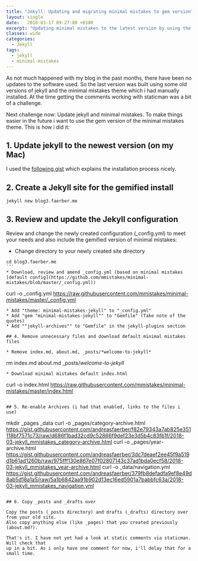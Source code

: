 ```yaml
---
title: "Jekyll: Updating and migrating minimal mistakes to gem version"
layout: single
date:   2018-03-17 09:27:08 +0100
excerpt: "Updating minimal mistakes to the latest version by using the gem version instead of manual installation"
classes: wide
categories:
  - Jekyll
tags:
  - jekyll
  - minimal-mistakes
---
```

As not much happened with my blog in the past months, there have been no updates to
the software used. So the last version was built using some old versions of jekyll
and the minimal mistakes theme which i had manually installed. At the time getting
the comments working with staticman was a bit of a challenge.

Next challenge now: Update jekyll and minimal mistakes. To make things easier in
the future i want to use the gem version of the minimal mistakes theme. This is how
i did it:

## 1. Update jekyll to the newest version (on my Mac)

I used the [following gist](https://gist.github.com/vookimedlo/4276b93fe3b29e85fa4df9b8865edc37#file-jekyll-installation-macos-md) which explains the installation process nicely.

## 2. Create a Jekyll site for the gemified install

````
jekyll new blog3.faerber.me
````

## 3. Review and update the Jekyll configuration

Review and change the newly created configuration (_config.yml) to meet your needs
and also include the gemified version of minimal mistakes:

* Change directory to your newly created site directory
````
cd blog3.faerber.me
```
* Download, review and amend _config.yml (based on minimal mistakes [default config](https://github.com/mmistakes/minimal-mistakes/blob/master/_config.yml))
````
curl -o _config.yml https://raw.githubusercontent.com/mmistakes/minimal-mistakes/master/_config.yml
````
* Add "theme: minimal-mistakes-jekyll" to "_config.yml"
* Add "gem "minimal-mistakes-jekyll"" to "Gemfile" (Take note of the quotes)
* Add ""jekyll-archives"" to "Gemfile" in the jekyll-plugins section

## 4. Remove unnecessary files and download default minimal mistakes files

* Remove index.md, about.md, _posts/*welcome-to-jekyll*
````
rm index.md about.md _posts/*welcome-to-jekyll*
````
* Download minimal mistakes default index.html
````
curl -o index.html https://raw.githubusercontent.com/mmistakes/minimal-mistakes/master/index.html
````

## 5. Re-enable Archives (i had that enabled, links to the files i use)

````
mkdir _pages _data
curl -o _pages/category-archive.html https://gist.githubusercontent.com/andreasfaerber/f82e79343a7ab825e351118bf7571c73/raw/d686f1bad32cd9c52866f9def23e3d5b4c83fb1f/2018-03-jekyll_mmistakes_category-archive.html
curl -o _pages/year-archive.html https://gist.githubusercontent.com/andreasfaerber/3dc7deaef2ee45f9a519d1b61ad1260b/raw/975fff130e867e07f02807143c37ad1bda0ecf58/2018-03-jekyll_mmistakes_year-archive.html
curl -o _data/navigation.yml https://gist.githubusercontent.com/andreasfaerber/379fb8defadfa9ef8e49d8ab5d18a1a5/raw/5a1b6842aa91b902d13ec16ed5901a7babbfc63a/2018-03-jekyll_mmistakes_navigation.yml
````

## 6. Copy _posts and _drafts over

Copy the posts (_posts directory) and drafts (_drafts) directory over from your old site.
Also copy anything else (like _pages) that you created previously (about.md?).

That's it. I have not yet had a look at static comments via staticman. Will check that
up in a bit. As i only have one comment for now, i'll delay that for a small time.
